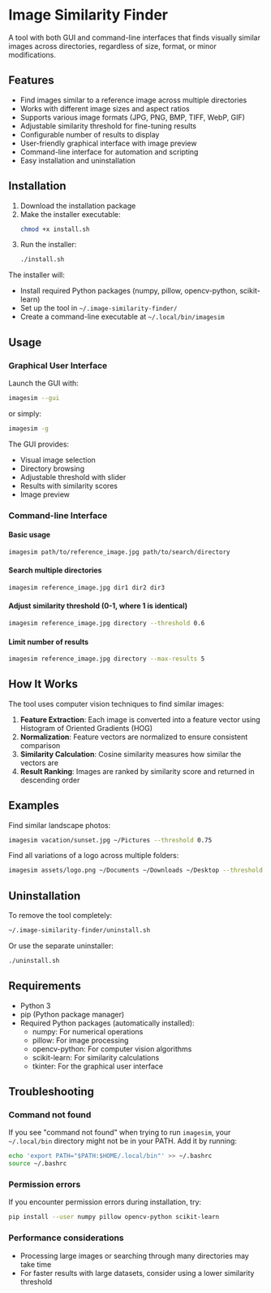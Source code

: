 # Image Similarity Finder

A tool with both GUI and command-line interfaces that finds visually similar images across directories, regardless of size, format, or minor modifications.

## Features

- Find images similar to a reference image across multiple directories
- Works with different image sizes and aspect ratios
- Supports various image formats (JPG, PNG, BMP, TIFF, WebP, GIF)
- Adjustable similarity threshold for fine-tuning results
- Configurable number of results to display
- User-friendly graphical interface with image preview
- Command-line interface for automation and scripting
- Easy installation and uninstallation

## Installation

1. Download the installation package
2. Make the installer executable:
   ```bash
   chmod +x install.sh
   ```
3. Run the installer:
   ```bash
   ./install.sh
   ```

The installer will:
- Install required Python packages (numpy, pillow, opencv-python, scikit-learn)
- Set up the tool in `~/.image-similarity-finder/`
- Create a command-line executable at `~/.local/bin/imagesim`

## Usage

### Graphical User Interface

Launch the GUI with:

```bash
imagesim --gui
```

or simply:

```bash
imagesim -g
```

The GUI provides:
- Visual image selection
- Directory browsing
- Adjustable threshold with slider
- Results with similarity scores
- Image preview

### Command-line Interface

#### Basic usage

```bash
imagesim path/to/reference_image.jpg path/to/search/directory
```

#### Search multiple directories

```bash
imagesim reference_image.jpg dir1 dir2 dir3
```

#### Adjust similarity threshold (0-1, where 1 is identical)

```bash
imagesim reference_image.jpg directory --threshold 0.6
```

#### Limit number of results

```bash
imagesim reference_image.jpg directory --max-results 5
```

## How It Works

The tool uses computer vision techniques to find similar images:

1. **Feature Extraction**: Each image is converted into a feature vector using Histogram of Oriented Gradients (HOG)
2. **Normalization**: Feature vectors are normalized to ensure consistent comparison
3. **Similarity Calculation**: Cosine similarity measures how similar the vectors are
4. **Result Ranking**: Images are ranked by similarity score and returned in descending order

## Examples

Find similar landscape photos:
```bash
imagesim vacation/sunset.jpg ~/Pictures --threshold 0.75
```

Find all variations of a logo across multiple folders:
```bash
imagesim assets/logo.png ~/Documents ~/Downloads ~/Desktop --threshold 0.8
```

## Uninstallation

To remove the tool completely:

```bash
~/.image-similarity-finder/uninstall.sh
```

Or use the separate uninstaller:

```bash
./uninstall.sh
```

## Requirements

- Python 3
- pip (Python package manager)
- Required Python packages (automatically installed):
  - numpy: For numerical operations
  - pillow: For image processing
  - opencv-python: For computer vision algorithms
  - scikit-learn: For similarity calculations
  - tkinter: For the graphical user interface

## Troubleshooting

### Command not found

If you see "command not found" when trying to run `imagesim`, your `~/.local/bin` directory might not be in your PATH. Add it by running:

```bash
echo 'export PATH="$PATH:$HOME/.local/bin"' >> ~/.bashrc
source ~/.bashrc
```

### Permission errors

If you encounter permission errors during installation, try:

```bash
pip install --user numpy pillow opencv-python scikit-learn
```

### Performance considerations

- Processing large images or searching through many directories may take time
- For faster results with large datasets, consider using a lower similarity threshold
